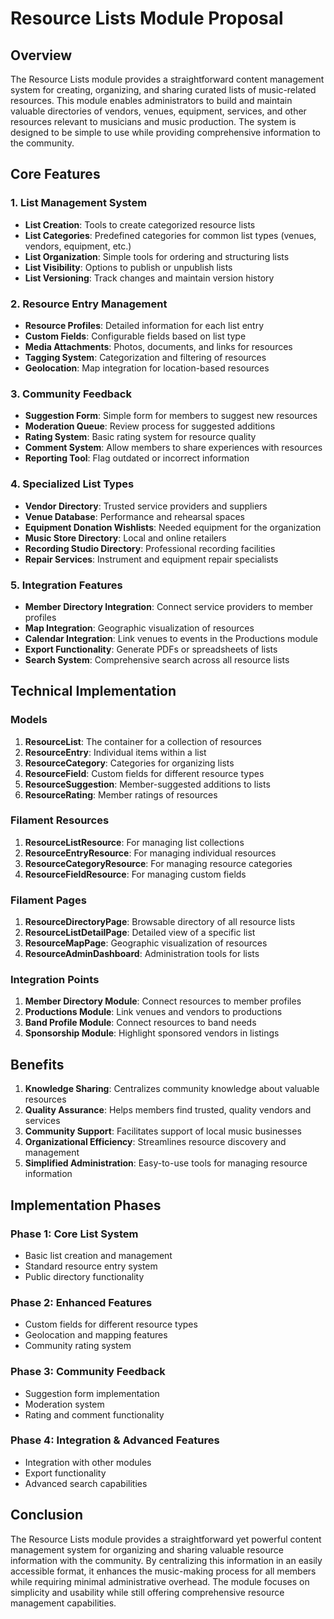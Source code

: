 # Resource Lists Module Proposal

## Overview

The Resource Lists module provides a straightforward content management system for creating, organizing, and sharing curated lists of music-related resources. This module enables administrators to build and maintain valuable directories of vendors, venues, equipment, services, and other resources relevant to musicians and music production. The system is designed to be simple to use while providing comprehensive information to the community.

## Core Features

### 1. List Management System

- **List Creation**: Tools to create categorized resource lists
- **List Categories**: Predefined categories for common list types (venues, vendors, equipment, etc.)
- **List Organization**: Simple tools for ordering and structuring lists
- **List Visibility**: Options to publish or unpublish lists
- **List Versioning**: Track changes and maintain version history

### 2. Resource Entry Management

- **Resource Profiles**: Detailed information for each list entry
- **Custom Fields**: Configurable fields based on list type
- **Media Attachments**: Photos, documents, and links for resources
- **Tagging System**: Categorization and filtering of resources
- **Geolocation**: Map integration for location-based resources

### 3. Community Feedback

- **Suggestion Form**: Simple form for members to suggest new resources
- **Moderation Queue**: Review process for suggested additions
- **Rating System**: Basic rating system for resource quality
- **Comment System**: Allow members to share experiences with resources
- **Reporting Tool**: Flag outdated or incorrect information

### 4. Specialized List Types

- **Vendor Directory**: Trusted service providers and suppliers
- **Venue Database**: Performance and rehearsal spaces
- **Equipment Donation Wishlists**: Needed equipment for the organization
- **Music Store Directory**: Local and online retailers
- **Recording Studio Directory**: Professional recording facilities
- **Repair Services**: Instrument and equipment repair specialists

### 5. Integration Features

- **Member Directory Integration**: Connect service providers to member profiles
- **Map Integration**: Geographic visualization of resources
- **Calendar Integration**: Link venues to events in the Productions module
- **Export Functionality**: Generate PDFs or spreadsheets of lists
- **Search System**: Comprehensive search across all resource lists

## Technical Implementation

### Models

1. **ResourceList**: The container for a collection of resources
2. **ResourceEntry**: Individual items within a list
3. **ResourceCategory**: Categories for organizing lists
4. **ResourceField**: Custom fields for different resource types
5. **ResourceSuggestion**: Member-suggested additions to lists
6. **ResourceRating**: Member ratings of resources

### Filament Resources

1. **ResourceListResource**: For managing list collections
2. **ResourceEntryResource**: For managing individual resources
3. **ResourceCategoryResource**: For managing resource categories
4. **ResourceFieldResource**: For managing custom fields

### Filament Pages

1. **ResourceDirectoryPage**: Browsable directory of all resource lists
2. **ResourceListDetailPage**: Detailed view of a specific list
3. **ResourceMapPage**: Geographic visualization of resources
4. **ResourceAdminDashboard**: Administration tools for lists

### Integration Points

1. **Member Directory Module**: Connect resources to member profiles
2. **Productions Module**: Link venues and vendors to productions
3. **Band Profile Module**: Connect resources to band needs
4. **Sponsorship Module**: Highlight sponsored vendors in listings

## Benefits

1. **Knowledge Sharing**: Centralizes community knowledge about valuable resources
2. **Quality Assurance**: Helps members find trusted, quality vendors and services
3. **Community Support**: Facilitates support of local music businesses
4. **Organizational Efficiency**: Streamlines resource discovery and management
5. **Simplified Administration**: Easy-to-use tools for managing resource information

## Implementation Phases

### Phase 1: Core List System
- Basic list creation and management
- Standard resource entry system
- Public directory functionality

### Phase 2: Enhanced Features
- Custom fields for different resource types
- Geolocation and mapping features
- Community rating system

### Phase 3: Community Feedback
- Suggestion form implementation
- Moderation system
- Rating and comment functionality

### Phase 4: Integration & Advanced Features
- Integration with other modules
- Export functionality
- Advanced search capabilities

## Conclusion

The Resource Lists module provides a straightforward yet powerful content management system for organizing and sharing valuable resource information with the community. By centralizing this information in an easily accessible format, it enhances the music-making process for all members while requiring minimal administrative overhead. The module focuses on simplicity and usability while still offering comprehensive resource management capabilities.